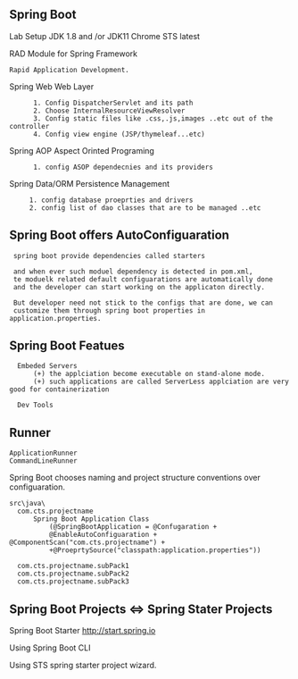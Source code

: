Spring Boot
------------------------------------------------------------------

  Lab Setup
      JDK 1.8 and /or JDK11
      Chrome
      STS latest

  RAD Module for Spring Framework

    Rapid Application Development.


  Spring Web          Web Layer

          1. Config DispatcherServlet and its path
          2. Choose InternalResourceViewResolver
          3. Config static files like .css,.js,images ..etc out of the controller
          4. Config view engine (JSP/thymeleaf...etc)

  Spring AOP          Aspect Orinted Programing

          1. config ASOP dependecnies and its providers

  Spring Data/ORM     Persistence Management 

         1. config database proeprties and drivers
         2. config list of dao classes that are to be managed ..etc


  Spring Boot offers AutoConfiguaration
  ------------------------------------------------

     spring boot provide dependencies called starters

     and when ever such moduel dependency is detected in pom.xml,
     te moduelk related default configuarations are automatically done
     and the developer can start working on the applicaton directly.

     But developer need not stick to the configs that are done, we can
     customize them through spring boot properties in application.properties.


  Spring Boot Featues
  -----------------------------

      Embeded Servers
          (+) the applciation become executable on stand-alone mode.
          (+) such applications are called ServerLess applciation are very good for containerization

      Dev Tools

  Runner
  ---------------------------------------

    ApplicationRunner
    CommandLineRunner

  Spring Boot chooses naming and project structure conventions over configuaration.

    src\java\
      com.cts.projectname
          Spring Boot Application Class   
              (@SpringBootApplication = @Confugaration + 
              @EnableAutoConfiguaration + @ComponentScan("com.cts.projectname") +
              +@ProeprtySource("classpath:application.properties"))
      
      com.cts.projectname.subPack1
      com.cts.projectname.subPack2
      com.cts.projectname.subPack3
                      

Spring Boot Projects <=> Spring Stater Projects
-----------------------------------------------------

Spring Boot Starter         http://start.spring.io

Using Spring Boot CLI

Using STS spring starter project wizard.